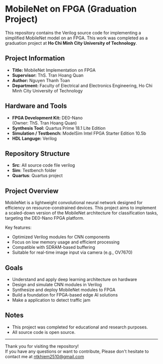 # MobileNet on FPGA (Graduation Project)

This repository contains the Verilog source code for implementing a simplified MobileNet model on an FPGA. This work was completed as a graduation project at **Ho Chi Minh City University of Technology**.

##  Project Information

- **Title:** MobileNet Implementation on FPGA   
- **Supervisor:** ThS. Tran Hoang Quan  
- **Author:** Nguyen Thanh Toan 
- **Department:** Faculty of Electrical and Electronics Engineering, Ho Chi Minh City University of Technology

##  Hardware and Tools

- **FPGA Development Kit:** DE0-Nano  
  (Owner: ThS. Tran Hoang Quan)  
- **Synthesis Tool:** Quartus Prime 18.1 Lite Edition  
- **Simulation / Testbench:** ModelSim Intel FPGA Starter Edition 10.5b
- **HDL Languge:** Verilog
##  Repository Structure
- **Src**: All source code file verilog
- **Sim**: Testbench folder
- **Quartus**: Quartus project

##  Project Overview

MobileNet is a lightweight convolutional neural network designed for efficiency on resource-constrained devices. This project aims to implement a scaled-down version of the MobileNet architecture for classification tasks, targeting the DE0-Nano FPGA platform.

Key features:
- Optimized Verilog modules for CNN components
- Focus on low memory usage and efficient processing
- Compatible with SDRAM-based buffering
- Suitable for real-time image input via camera (e.g., OV7670)

##  Goals

- Understand and apply deep learning architecture on hardware
- Design and simulate CNN modules in Verilog
- Synthesize and deploy MobileNet modules to FPGA
- Build a foundation for FPGA-based edge AI solutions
- Make a application to detect traffic jam

##  Notes

- This project was completed for educational and research purposes.
- All source code is open source.

---

Thank you for visiting the repository!  
If you have any questions or want to contribute, Please don't hesitate to contact me at ntkhiem2510@gmail.com



